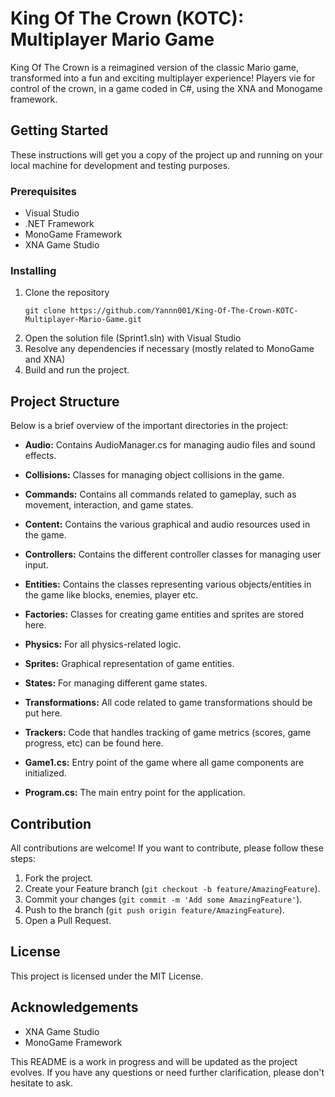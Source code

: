 # King Of The Crown (KOTC): Multiplayer Mario Game

King Of The Crown is a reimagined version of the classic Mario game, transformed into a fun and exciting multiplayer experience! Players vie for control of the crown, in a game coded in C#, using the XNA and Monogame framework.

## Getting Started

These instructions will get you a copy of the project up and running on your local machine for development and testing purposes.

### Prerequisites

- Visual Studio
- .NET Framework
- MonoGame Framework
- XNA Game Studio

### Installing

1. Clone the repository
    ```
    git clone https://github.com/Yannn001/King-Of-The-Crown-KOTC-Multiplayer-Mario-Game.git
    ```
2. Open the solution file (Sprint1.sln) with Visual Studio
3. Resolve any dependencies if necessary (mostly related to MonoGame and XNA)
4. Build and run the project.

## Project Structure

Below is a brief overview of the important directories in the project:

- **Audio:** Contains AudioManager.cs for managing audio files and sound effects.

- **Collisions:** Classes for managing object collisions in the game.

- **Commands:** Contains all commands related to gameplay, such as movement, interaction, and game states.

- **Content:** Contains the various graphical and audio resources used in the game.

- **Controllers:** Contains the different controller classes for managing user input.

- **Entities:** Contains the classes representing various objects/entities in the game like blocks, enemies, player etc.

- **Factories:** Classes for creating game entities and sprites are stored here.

- **Physics:** For all physics-related logic.

- **Sprites:** Graphical representation of game entities.

- **States:** For managing different game states.

- **Transformations:** All code related to game transformations should be put here.

- **Trackers:** Code that handles tracking of game metrics (scores, game progress, etc) can be found here.

- **Game1.cs:** Entry point of the game where all game components are initialized.

- **Program.cs:** The main entry point for the application.

## Contribution

All contributions are welcome! If you want to contribute, please follow these steps:

1. Fork the project.
2. Create your Feature branch (`git checkout -b feature/AmazingFeature`).
3. Commit your changes (`git commit -m 'Add some AmazingFeature'`).
4. Push to the branch (`git push origin feature/AmazingFeature`).
5. Open a Pull Request.

## License

This project is licensed under the MIT License.

## Acknowledgements

- XNA Game Studio
- MonoGame Framework

This README is a work in progress and will be updated as the project evolves. If you have any questions or need further clarification, please don't hesitate to ask.

